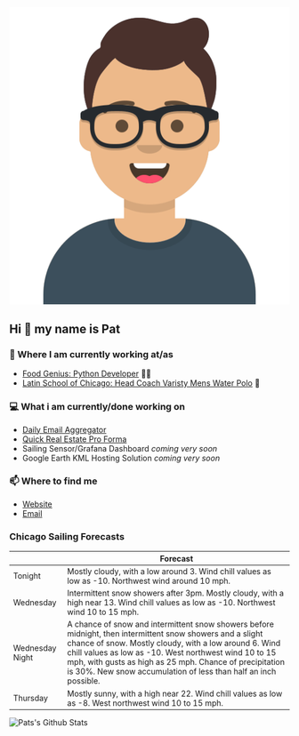 [![Social banner for p-j-falconer](https://raw.githubusercontent.com/P-J-FALCONER/P-J-FALCONER/master/assets/avataaars.svg)](https://patfalconer.com/)
## Hi :wave: my name is Pat

### 💼 Where I am currently working at/as
- [Food Genius: Python Developer](https://getfoodgenius.com/) 🍔🐍
- [Latin School of Chicago: Head Coach Varisty Mens Water Polo](https://www.latinschool.org/) 🤽


### 💻 What i am currently/done working on
 - [Daily Email Aggregator](https://github.com/P-J-FALCONER/dott_daily_mail)
 - [Quick Real Estate Pro Forma](https://github.com/P-J-FALCONER/henry)
 - Sailing Sensor/Grafana Dashboard *coming very soon*
 - Google Earth KML Hosting Solution *coming very soon*

### 📫 Where to find me
 - [Website](https://patfalconer.com/)
 - [Email](mailto:patrick.j.falconer@gmail.com)


### Chicago Sailing Forecasts
|   | Forecast  |
|---|---|
| Tonight | Mostly cloudy, with a low around 3. Wind chill values as low as -10. Northwest wind around 10 mph. |
| Wednesday | Intermittent snow showers after 3pm. Mostly cloudy, with a high near 13. Wind chill values as low as -10. Northwest wind 10 to 15 mph. |
| Wednesday Night | A chance of snow and intermittent snow showers before midnight, then intermittent snow showers and a slight chance of snow. Mostly cloudy, with a low around 6. Wind chill values as low as -10. West northwest wind 10 to 15 mph, with gusts as high as 25 mph. Chance of precipitation is 30%. New snow accumulation of less than half an inch possible. |
| Thursday | Mostly sunny, with a high near 22. Wind chill values as low as -8. West northwest wind 10 to 15 mph. |

![Pats's Github Stats](https://github-readme-stats.vercel.app/api?username=p-j-falconer&show_icons=true&theme=radical)
